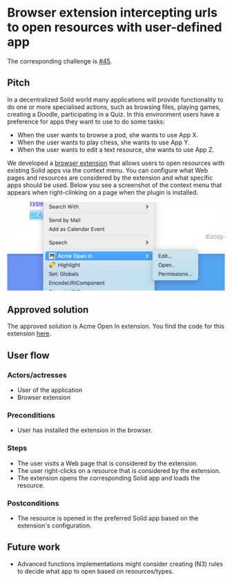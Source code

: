 # Browser extension intercepting urls to open resources with user-defined app

The corresponding challenge is [#45](https://github.com/SolidLabResearch/Challenges/issues/45).

## Pitch

In a decentralized Solid world many applications will provide functionality to do one or more specialised actions, 
such as browsing files, playing games, creating a Doodle, participating in a Quiz. 
In this environment users have a preference for apps they want to use to do some tasks:

- When the user wants to browse a pod, she wants to use App X.
- When the user wants to play chess, she wants to use App Y.
- When the user wants to edit a text resource, she wants to use App Z.

We developed a [browser extension](https://github.com/phochste/AcmePlugin) that 
allows users to open resources with existing Solid apps via the context menu.
You can configure what Web pages and resources are considered by the extension and what specific apps should be used. 
Below you see a screenshot of the context menu that appears when right-clinking on a page
when the plugin is installed.

![](img/acmeplugin.png)

## Approved solution
The approved solution is Acme Open In extension.
You find the code for this extension [here](https://github.com/phochste/AcmePlugin).

## User flow

### Actors/actresses 

- User of the application
- Browser extension

### Preconditions

- User has installed the extension in the browser.

### Steps

- The user visits a Web page that is considered by the extension.
- The user right-clicks on a resource that is considered by the extension.
- The extension opens the corresponding Solid app and loads the resource.

### Postconditions

- The resource is opened in the preferred Solid app based on the extension's configuration.

## Future work

- Advanced functions implementations might consider creating (N3) rules to decide what app to open based on resources/types.